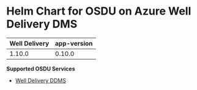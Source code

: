 # Helm Chart for OSDU on Azure Well Delivery DMS 

| Well Delivery     | app-version  |
| ----------------- | ----------   |
| 1.10.0             | 0.10.0        |



__Supported OSDU Services__

- [Well Delivery DDMS](https://community.opengroup.org/osdu/platform/domain-data-mgmt-services/well-delivery/well-delivery)
